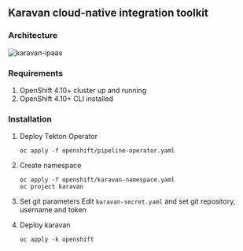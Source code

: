 ## Karavan cloud-native integration toolkit

### Architecture
![karavan-ipaas](../images/karavan-ipaas.png)

### Requirements
1. OpenShift 4.10+ cluster up and running
2. OpenShift 4.10+ CLI installed

### Installation
1. Deploy Tekton Operator
    ```
    oc apply -f openshift/pipeline-operator.yaml
    ```
2. Create namespace
    ```
    oc apply -f openshift/karavan-namespace.yaml
    oc project karavan
    ```

3. Set git parameters
    Edit `karavan-secret.yaml` and set git repository, username and token

4. Deploy karavan
    ```
    oc apply -k openshift
    ```
